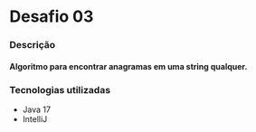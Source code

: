 # Desafio 03 

### Descrição

#### Algoritmo para encontrar anagramas em uma string qualquer.


### Tecnologias utilizadas
 - Java 17
 - IntelliJ